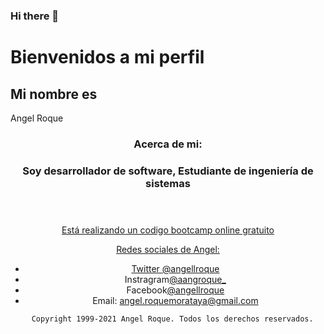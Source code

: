 ### Hi there 👋
<!DOCTYPE html>
<html lang="en">

<head>
  <meta charset="UTF-8">
  <meta name="viewport" content="width=device-width, initial-scale=1.0">
  <meta http-equiv="X-UA-Compatible" content="ie=edge">
 
 
</head>

<body>
  <main>
    <h1>Bienvenidos a mi perfil</h1>
    <h2>Mi nombre es</h2>
    <p> Angel Roque</p>
  </main>
  <header>
    <h3>Acerca de mi:</h3>
    <h3>Soy desarrollador de software, Estudiante de ingeniería de sistemas </h3>
  </header>
	<a href="https://www.facebook.com/angel.roque.3304" target="_blank">
      
  <header>

 
  <p> Está realizando un codigo bootcamp online gratuito</p>

  <footer>
    Redes sociales de Angel:
    <ul>
      <li>Twitter
        <a href="https://twitter.com/angellroque">
          @angellroque
        </a>
      </li>
      <li>Instragram<a href="https://instagram.com/aangroque_">@aangroque_</a></li>
      <li>Facebook<a href="https://www.facebook.com/angel.roque.3304">@angellroque</a></li>
	    <li>  Email:
      <a href="mailto:angel.roquemorataya@gmail.com">
        angel.roquemorataya@gmail.com
		    </a></li>
    </ul>

    
    
    
    
      Copyright 1999-2021 Angel Roque. Todos los derechos reservados.
    
  </footer>
</body>

</html>
